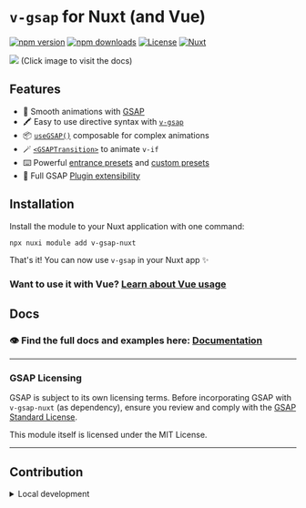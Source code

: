 # `v-gsap` for Nuxt (and Vue)

[![npm version][npm-version-src]][npm-version-href]
[![npm downloads][npm-downloads-src]][npm-downloads-href]
[![License][license-src]][license-href] [![Nuxt][nuxt-src]][nuxt-href]

[![](docs/public/cover.png)](https://v-gsap-nuxt.vercel.app/) (Click image to
visit the docs)

## Features

- 🚀 Smooth animations with [GSAP](https://gsap.com/)
- 🖍️ Easy to use directive syntax with
  [`v-gsap`](https://v-gsap-nuxt.vercel.app/playground)
- 📦 [`useGSAP()`](https://v-gsap-nuxt.vercel.app/usage/composable) composable
  for complex animations
- 🪄 [`<GSAPTransition>`](https://v-gsap-nuxt.vercel.app/usage/v-if) to animate
  `v-if`
- ⌨️ Powerful
  [entrance presets](https://v-gsap-nuxt.vercel.app/usage/modifiers#entrance)
  and [custom presets](https://v-gsap-nuxt.vercel.app/usage/presets)
- 🧩 Full GSAP
  [Plugin extensibility](https://v-gsap-nuxt.vercel.app/information/gsap-plugins)

## Installation

Install the module to your Nuxt application with one command:

```bash
npx nuxi module add v-gsap-nuxt
```

That's it! You can now use `v-gsap` in your Nuxt app ✨

### Want to use it with Vue? [Learn about Vue usage](https://v-gsap-nuxt.vercel.app/installation/vue.only)

## Docs

### 👁️ Find the full docs and examples here: [Documentation](https://v-gsap-nuxt.vercel.app/)

---

### GSAP Licensing

GSAP is subject to its own licensing terms. Before incorporating GSAP with
`v-gsap-nuxt` (as dependency), ensure you review and comply with the
[GSAP Standard License](https://gsap.com/community/standard-license/).

This module itself is licensed under the MIT License.

---

## Contribution

<details>
  <summary>Local development</summary>
  
  ```bash
  # Install dependencies
  npm install
  
  # Generate type stubs
  npm run dev:prepare
  
  # Develop with the playground
  npm run dev:playground
  # OR
  # Develop with the Docs
  npm run dev:docs
  
  # Build the playground
  npm run dev:build
  
  # Run ESLint
  npm run dev:check
  
  # Release new version
  npm run release
  ```

</details>

<!-- Badges -->

[npm-version-src]:
  https://img.shields.io/npm/v/v-gsap-nuxt/latest.svg?style=flat&colorA=020420&colorB=00DC82
[npm-version-href]: https://npmjs.com/package/v-gsap-nuxt
[npm-downloads-src]:
  https://img.shields.io/npm/dm/v-gsap-nuxt.svg?style=flat&colorA=020420&colorB=00DC82
[npm-downloads-href]: https://npm.chart.dev/v-gsap-nuxt
[license-src]:
  https://img.shields.io/npm/l/v-gsap-nuxt.svg?style=flat&colorA=020420&colorB=00DC82
[license-href]: https://npmjs.com/package/v-gsap-nuxt
[nuxt-src]: https://img.shields.io/badge/Nuxt-020420?logo=nuxt.js
[nuxt-href]: https://nuxt.com
